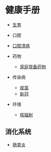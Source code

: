 # 健康手册

- [生育](bear.md)
- 口腔
- [口腔溃疡](MOUTH/aphthous_stomatitis.md)
- 药物

  - [家庭常备药物](MEDICINE/home_stocked_medicine.md)
- 传染病
  
  - [疫苗](IMMUNITY/vaccine.md)
  - [新冠](IMMUNITY/covid19.md)
- 环境

  - [核辐射](ENV/nuclear_radiation.md)

## 消化系统

- [肠胃炎](DIGESTIVE_SYSTEM/gastroenteritis.md)

